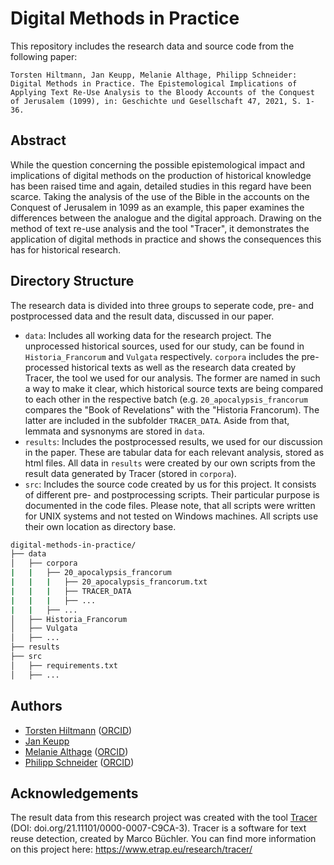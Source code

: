 # Digital Methods in Practice

This repository includes the research data and source code from the following paper:
```
Torsten Hiltmann, Jan Keupp, Melanie Althage, Philipp Schneider: Digital Methods in Practice. The Epistemological Implications of Applying Text Re-Use Analysis to the Bloody Accounts of the Conquest of Jerusalem (1099), in: Geschichte und Gesellschaft 47, 2021, S. 1-36.
```

## Abstract
While the question concerning the possible epistemological impact and implications of digital methods on the production of historical knowledge has been raised time and again, detailed studies in this regard have been scarce. Taking the analysis of the use of the Bible in the accounts on the Conquest of Jerusalem in 1099 as an example, this paper examines the differences between the analogue and the digital approach. Drawing on the method of text re-use analysis and the tool "Tracer", it demonstrates the application of digital methods in practice and shows the consequences this has for historical research. 

## Directory Structure

The research data is divided into three groups to seperate code, pre- and postprocessed data and the result data, discussed in our paper.
* `data`: Includes all working data for the research project. The unprocessed historical sources, used for our study, can be found in `Historia_Francorum` and `Vulgata` respectively. `corpora` includes the pre-processed historical texts as well as the research data created by Tracer, the tool we used for our analysis. The former are named in such a way to make it clear, which historical source texts are being compared to each other in the respective batch (e.g. `20_apocalypsis_francorum` compares the "Book of Revelations" with the "Historia Francorum). The latter are included in the subfolder `TRACER_DATA`. Aside from that, lemmata and sysnonyms are stored in `data`.
* `results`: Includes the postprocessed results, we used for our discussion in the paper. These are tabular data for each relevant analysis, stored as html files. All data in `results` were created by our own scripts from the result data generated by Tracer (stored in `corpora`).
* `src`: Includes the source code created by us for this project. It consists of different pre- and postprocessing scripts. Their particular purpose is documented in the code files. Please note, that all scripts were written for UNIX systems and not tested on Windows machines. All scripts use their own location as directory base.

```bash
digital-methods-in-practice/
├── data
│   ├── corpora
|   |   ├── 20_apocalypsis_francorum
|   |   |   ├── 20_apocalypsis_francorum.txt
|   |   |   ├── TRACER_DATA
|   |   |   ├── ...
|   |   ├── ...
│   ├── Historia_Francorum
│   ├── Vulgata
│   ├── ...
├── results
├── src
│   ├── requirements.txt
│   ├── ...
```

## Authors
* [Torsten Hiltmann](https://www.geschichte.hu-berlin.de/de/bereiche-und-lehrstuehle/digital-history/personen/torsten-hiltmann) ([ORCID](https://orcid.org/0000-0002-6757-6210))
* [Jan Keupp](https://www.uni-muenster.de/Geschichte/histsem/MA-G/L3/organisation/JanKeupp.html)
* [Melanie Althage](https://www.geschichte.hu-berlin.de/de/bereiche-und-lehrstuehle/digital-history/personen/althage) ([ORCID](https://orcid.org/0000-0001-5233-1061))
* [Philipp Schneider](https://www.geschichte.hu-berlin.de/de/bereiche-und-lehrstuehle/digital-history/personen/philipp-schneider-m-a) ([ORCID](https://orcid.org/0000-0002-6743-8600))

## Acknowledgements

The result data from this research project was created with the tool [Tracer](https://vcs.etrap.eu/tracer-framework/tracer) (DOI: doi.org/21.11101/0000-0007-C9CA-3). Tracer is a software for text reuse detection, created by Marco Büchler. You can find more information on this project here: https://www.etrap.eu/research/tracer/